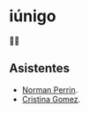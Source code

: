 # iúnigo

🙈🙉

## Asistentes

- [Norman Perrin](https://github.com/normanperrin).
- [Cristina Gomez](https://github.com/cristigomez).
